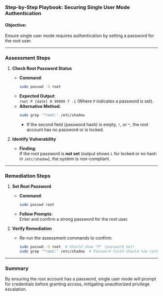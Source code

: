 ### Step-by-Step Playbook: Securing Single User Mode Authentication

#### **Objective**:  
Ensure single user mode requires authentication by setting a password for the root user.

---

### **Assessment Steps**

1. **Check Root Password Status**  
   - **Command**:  
     ```bash
     sudo passwd -S root
     ```  
   - **Expected Output**:  
     `root P [date] 0 99999 7 -1` (Where `P` indicates a password is set).  
   - **Alternative Method**:  
     ```bash
     sudo grep '^root:' /etc/shadow
     ```  
     - If the second field (password hash) is empty, `!`, or `*`, the root account has no password or is locked.

2. **Identify Vulnerability**  
   - **Finding**:  
     If the root password is **not set** (output shows `L` for locked or no hash in `/etc/shadow`), the system is non-compliant.

---

### **Remediation Steps**

1. **Set Root Password**  
   - **Command**:  
     ```bash
     sudo passwd root
     ```  
   - **Follow Prompts**:  
     Enter and confirm a strong password for the root user.  

2. **Verify Remediation**  
   - Re-run the assessment commands to confirm:  
     ```bash
     sudo passwd -S root  # Should show "P" (password set)
     sudo grep '^root:' /etc/shadow  # Password field should now contain a hash.
     ```

---

### **Summary**  
By ensuring the root account has a password, single user mode will prompt for credentials before granting access, mitigating unauthorized privilege escalation.